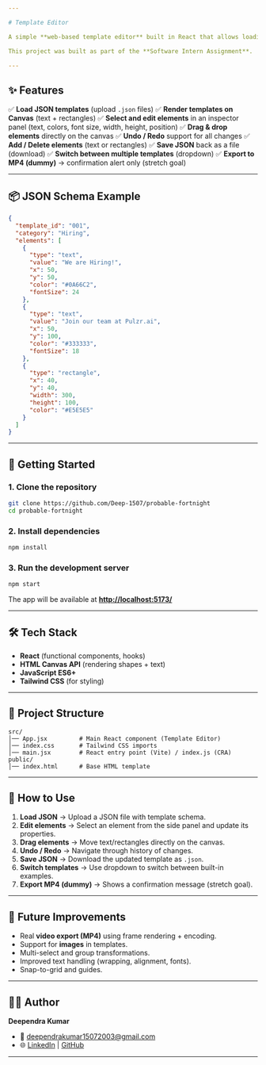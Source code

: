 ```yaml
---

# Template Editor

A simple **web-based template editor** built in React that allows loading, editing, and saving JSON-based design templates.

This project was built as part of the **Software Intern Assignment**.

---
```


## ✨ Features

✅ **Load JSON templates** (upload `.json` files)
✅ **Render templates on Canvas** (text + rectangles)
✅ **Select and edit elements** in an inspector panel (text, colors, font size, width, height, position)
✅ **Drag & drop elements** directly on the canvas
✅ **Undo / Redo** support for all changes
✅ **Add / Delete elements** (text or rectangles)
✅ **Save JSON** back as a file (download)
✅ **Switch between multiple templates** (dropdown)
✅ **Export to MP4 (dummy)** → confirmation alert only (stretch goal)

---

## 📦 JSON Schema Example

```json
{
  "template_id": "001",
  "category": "Hiring",
  "elements": [
    {
      "type": "text",
      "value": "We are Hiring!",
      "x": 50,
      "y": 50,
      "color": "#0A66C2",
      "fontSize": 24
    },
    {
      "type": "text",
      "value": "Join our team at Pulzr.ai",
      "x": 50,
      "y": 100,
      "color": "#333333",
      "fontSize": 18
    },
    {
      "type": "rectangle",
      "x": 40,
      "y": 40,
      "width": 300,
      "height": 100,
      "color": "#E5E5E5"
    }
  ]
}
```

---

## 🚀 Getting Started

### 1. Clone the repository

```bash
git clone https://github.com/Deep-1507/probable-fortnight
cd probable-fortnight
```

### 2. Install dependencies

```bash
npm install
```

### 3. Run the development server

```bash
npm start
```

The app will be available at **[http://localhost:5173/](http://localhost:5173/)**

---

## 🛠 Tech Stack

* **React** (functional components, hooks)
* **HTML Canvas API** (rendering shapes + text)
* **JavaScript ES6+**
* **Tailwind CSS** (for styling)

---

## 📂 Project Structure

```
src/
│── App.jsx         # Main React component (Template Editor)
│── index.css       # Tailwind CSS imports
│── main.jsx        # React entry point (Vite) / index.js (CRA)
public/
│── index.html      # Base HTML template
```

---

## 📖 How to Use

1. **Load JSON** → Upload a JSON file with template schema.
2. **Edit elements** → Select an element from the side panel and update its properties.
3. **Drag elements** → Move text/rectangles directly on the canvas.
4. **Undo / Redo** → Navigate through history of changes.
5. **Save JSON** → Download the updated template as `.json`.
6. **Switch templates** → Use dropdown to switch between built-in examples.
7. **Export MP4 (dummy)** → Shows a confirmation message (stretch goal).

---

## 📌 Future Improvements

* Real **video export (MP4)** using frame rendering + encoding.
* Support for **images** in templates.
* Multi-select and group transformations.
* Improved text handling (wrapping, alignment, fonts).
* Snap-to-grid and guides.

---

## 🧑‍💻 Author

**Deependra Kumar**

* 📧 [deependrakumar15072003@gmail.com](mailto:deependrakumar15072003@gmail.com)
* 🌐 [LinkedIn](https://www.linkedin.com/in/deep-fl1507/) | [GitHub](https://github.com/Deep-1507/)

---
